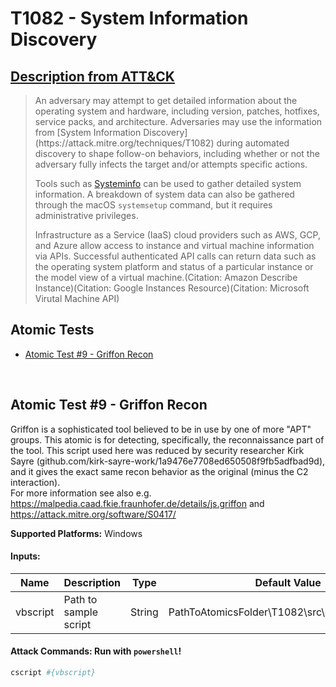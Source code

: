 # T1082 - System Information Discovery
## [Description from ATT&CK](https://attack.mitre.org/techniques/T1082)
<blockquote>An adversary may attempt to get detailed information about the operating system and hardware, including version, patches, hotfixes, service packs, and architecture. Adversaries may use the information from [System Information Discovery](https://attack.mitre.org/techniques/T1082) during automated discovery to shape follow-on behaviors, including whether or not the adversary fully infects the target and/or attempts specific actions.

Tools such as [Systeminfo](https://attack.mitre.org/software/S0096) can be used to gather detailed system information. A breakdown of system data can also be gathered through the macOS <code>systemsetup</code> command, but it requires administrative privileges.

Infrastructure as a Service (IaaS) cloud providers such as AWS, GCP, and Azure allow access to instance and virtual machine information via APIs. Successful authenticated API calls can return data such as the operating system platform and status of a particular instance or the model view of a virtual machine.(Citation: Amazon Describe Instance)(Citation: Google Instances Resource)(Citation: Microsoft Virutal Machine API)</blockquote>

## Atomic Tests

- [Atomic Test #9 - Griffon Recon](#atomic-test-9---griffon-recon)


<br/>

## Atomic Test #9 - Griffon Recon
Griffon is a sophisticated tool believed to be in use by one of more "APT" groups.  This atomic is for detecting, specifically, the reconnaissance part of the tool.
This script used here was reduced by security researcher Kirk Sayre (github.com/kirk-sayre-work/1a9476e7708ed650508f9fb5adfbad9d), 
and it gives the exact same recon behavior as the original (minus the C2 interaction).  
For more information see also e.g. https://malpedia.caad.fkie.fraunhofer.de/details/js.griffon and https://attack.mitre.org/software/S0417/

**Supported Platforms:** Windows




#### Inputs:
| Name     | Description           | Type   | Default Value                                                |
| -------- | --------------------- | ------ | ------------------------------------------------------------ |
| vbscript | Path to sample script | String | PathToAtomicsFolder&#92;T1082&#92;src&#92;griffon_recon.vbs |


#### Attack Commands: Run with `powershell`! 


```powershell
cscript #{vbscript}
```






<br/>
